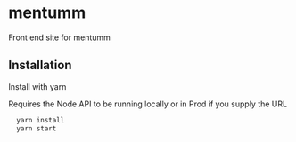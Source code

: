 # mentumm

Front end site for mentumm

## Installation

Install with yarn

Requires the Node API to be running locally or in Prod if you supply the URL

```bash
  yarn install
  yarn start
```
